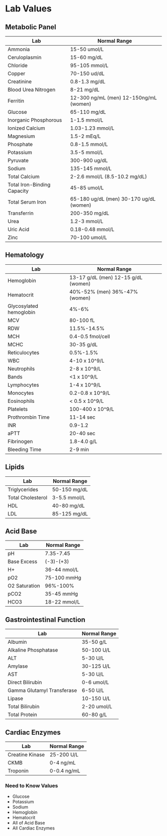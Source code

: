 # Lab Values

## Metabolic Panel

| Lab | Normal Range |
| --- | ------------ |
|Ammonia|15-50 umol/L|
|Ceruloplasmin|15-60 mg/dL|
|Chloride|95-105 mmol/L|
|Copper|70-150 ud/dL|
|Creatinine   | 0.8-1.3 mg/dL  |
|Blood Urea Nitrogen   | 8-21 mg/dL  |
|Ferritin   |12-300 ng/mL (men) 12-150ng/mL (women)  |
|Glucose   | 65-110 mg/dL  |
|Inorganic Phosphorous   | 1-1.5 mmol/L  |
|Ionized Calcium   | 1.03-1.23 mmol/L  |
|Magnesium   | 1.5-2 mEq/L  |
|Phosphate   |0.8-1.5 mmol/L  |
|Potassium   |3.5-5 mmol/L   |
|Pyruvate   |300-900 ug/dL   |
|Sodium   | 135-145 mmol/L  |
|Total Calcium   |2-2.6 mmol/L (8.5-10.2 mg/dL)   |
|Total Iron-Binding Capacity   | 45-85 umol/L  |
|Total Serum Iron   | 65-180 ug/dL (men) 30-170 ug/dL (women)  |
|Transferrin   | 200-350 mg/dL  |
|Urea   |1.2-3 mmol/L   |
|Uric Acid   |0.18-0.48 mmol/L   |
|Zinc   | 70-100 umol/L  |

## Hematology

| Lab | Normal Range |
| --- | ------------ |
|Hemoglobin   |13-17 g/dL (men) 12-15 g/dL (women)   |
|Hematocrit   |40%-52% (men) 36%-47% (women)   |
|Glycosylated hemoglobin   |4%-6%   |
|MCV    |80-100 fL   |
|RDW    |11.5%-14.5%   |
|MCH   |0.4-0.5 fmol/cell   |
|MCHC   | 30-35 g/dL  |
|Reticulocytes   |0.5%-1.5%   |
|WBC   | 4-10 x 10^9/L  |
|Neutrophils   | 2-8 x 10^9/L  |
|Bands   | <1 x 10^9/L  |
|Lymphocytes   |1-4 x 10^9/L   |
|Monocytes   |0.2-0.8 x 10^9/L   |
|Eosinophils   | < 0.5 x 10^9/L  |
|Platelets   |100-400 x 10^9/L   |
|Prothrombin Time   | 11-14 sec  |
|INR   | 0.9-1.2  |
|aPTT   |20-40 sec   |
|Fibrinogen   | 1.8-4.0 g/L  |
|Bleeding Time   | 2-9 min  |

## Lipids

| Lab | Normal Range |
| --- | ------------ |
|Triglycerides   | 50-150 mg/dL  |
|Total Cholesterol   | 3-5.5 mmol/L  |
|HDL   | 40-80 mg/dL  |
|LDL   | 85-125 mg/dL  |

## Acid Base

| Lab | Normal Range |
| --- | ------------ |
|pH   |7.35-7.45   |
|Base Excess   |(-3)-(+3)   |
|H+   |36-44 nmol/L   |
|pO2   |75-100 mmHg   |
|O2 Saturation   |96%-100%   |
|pCO2   |35-45 mmHg   |
|HCO3   | 18-22 mmol/L  |

## Gastrointestinal Function

| Lab | Normal Range |
| --- | ------------ |
|Albumin   |35-50 g/L   |
|Alkaline Phosphatase   | 50-100 U/L |
|ALT   | 5-30 U/L  |
|Amylase   | 30-125 U/L  |
|AST   | 5-30 U/L  |
|Direct Bilirubin   | 0-6 umol/L  |
|Gamma Glutamyl Transferase   | 6-50 U/L  |
|Lipase   | 10-150 U/L  |
|Total Bilirubin   |2-20 umol/L   |
|Total Protein   | 60-80 g/L  |

## Cardiac Enzymes

| Lab | Normal Range |
| --- | ------------ |
|Creatine Kinase   |25-200 U/L  |
|CKMB   |0-4 ng/mL   |
|Troponin   | 0-0.4 ng/mL   |


### Need to Know Values
- Glucose
- Potassium
- Sodium
- Hemoglobin
- Hematocrit
- All of Acid Base
- All Cardiac Enzymes
